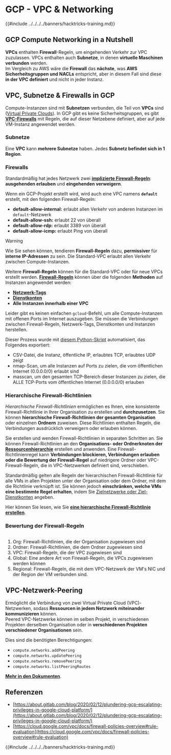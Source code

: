 # GCP - VPC & Networking

{{#include ../../../../banners/hacktricks-training.md}}

## **GCP Compute Networking in a Nutshell**

**VPCs** enthalten **Firewall**-Regeln, um eingehenden Verkehr zur VPC zuzulassen. VPCs enthalten auch **Subnetze**, in denen **virtuelle Maschinen** **verbunden** werden.\
Im Vergleich zu AWS wäre die **Firewall** das **nächste**, was **AWS** **Sicherheitsgruppen und NACLs** entspricht, aber in diesem Fall sind diese **in der VPC definiert** und nicht in jeder Instanz.

## **VPC, Subnetze & Firewalls in GCP**

Compute-Instanzen sind mit **Subnetzen** verbunden, die Teil von **VPCs** sind ([Virtual Private Clouds](https://cloud.google.com/vpc/docs/vpc)). In GCP gibt es keine Sicherheitsgruppen, es gibt [**VPC-Firewalls**](https://cloud.google.com/vpc/docs/firewalls) mit Regeln, die auf dieser Netzebene definiert, aber auf jede VM-Instanz angewendet werden.

### Subnetze

Eine **VPC** kann **mehrere Subnetze** haben. Jedes **Subnetz befindet sich in 1 Region**.

### Firewalls

Standardmäßig hat jedes Netzwerk zwei [**implizierte Firewall-Regeln**](https://cloud.google.com/vpc/docs/firewalls#default_firewall_rules): **ausgehenden erlauben** und **eingehenden verweigern**.

Wenn ein GCP-Projekt erstellt wird, wird auch eine VPC namens **`default`** erstellt, mit den folgenden Firewall-Regeln:

- **default-allow-internal:** erlaubt allen Verkehr von anderen Instanzen im `default`-Netzwerk
- **default-allow-ssh:** erlaubt 22 von überall
- **default-allow-rdp:** erlaubt 3389 von überall
- **default-allow-icmp:** erlaubt Ping von überall

> [!WARNING]
> Wie Sie sehen können, tendieren **Firewall-Regeln** dazu, **permissiver** für **interne IP-Adressen** zu sein. Die Standard-VPC erlaubt allen Verkehr zwischen Compute-Instanzen.

Weitere **Firewall-Regeln** können für die Standard-VPC oder für neue VPCs erstellt werden. [**Firewall-Regeln**](https://cloud.google.com/vpc/docs/firewalls) können über die folgenden **Methoden** auf Instanzen angewendet werden:

- [**Netzwerk-Tags**](https://cloud.google.com/vpc/docs/add-remove-network-tags)
- [**Dienstkonten**](https://cloud.google.com/vpc/docs/firewalls#serviceaccounts)
- **Alle Instanzen innerhalb einer VPC**

Leider gibt es keinen einfachen `gcloud`-Befehl, um alle Compute-Instanzen mit offenen Ports im Internet auszugeben. Sie müssen die Verbindungen zwischen Firewall-Regeln, Netzwerk-Tags, Dienstkonten und Instanzen herstellen.

Dieser Prozess wurde mit [diesem Python-Skript](https://gitlab.com/gitlab-com/gl-security/gl-redteam/gcp_firewall_enum) automatisiert, das Folgendes exportiert:

- CSV-Datei, die Instanz, öffentliche IP, erlaubtes TCP, erlaubtes UDP zeigt
- nmap-Scan, um alle Instanzen auf Ports zu zielen, die vom öffentlichen Internet (0.0.0.0/0) erlaubt sind
- masscan, um den gesamten TCP-Bereich dieser Instanzen zu zielen, die ALLE TCP-Ports vom öffentlichen Internet (0.0.0.0/0) erlauben

### Hierarchische Firewall-Richtlinien <a href="#hierarchical-firewall-policies" id="hierarchical-firewall-policies"></a>

_Hierarchische Firewall-Richtlinien_ ermöglichen es Ihnen, eine konsistente Firewall-Richtlinie in Ihrer Organisation zu erstellen und **durchzusetzen**. Sie können **hierarchische Firewall-Richtlinien der gesamten Organisation** oder einzelnen **Ordnern** zuweisen. Diese Richtlinien enthalten Regeln, die Verbindungen ausdrücklich verweigern oder erlauben können.

Sie erstellen und wenden Firewall-Richtlinien in separaten Schritten an. Sie können Firewall-Richtlinien an den **Organisations- oder Ordnerknoten der** [**Ressourcenhierarchie**](https://cloud.google.com/resource-manager/docs/cloud-platform-resource-hierarchy) erstellen und anwenden. Eine Firewall-Richtlinienregel kann **Verbindungen blockieren, Verbindungen erlauben oder die Bewertung der Firewall-Regel** auf niedrigere Ordner oder VPC-Firewall-Regeln, die in VPC-Netzwerken definiert sind, verschieben.

Standardmäßig gelten alle Regeln der hierarchischen Firewall-Richtlinie für alle VMs in allen Projekten unter der Organisation oder dem Ordner, mit dem die Richtlinie verknüpft ist. Sie können jedoch **einschränken, welche VMs eine bestimmte Regel erhalten**, indem Sie [Zielnetzwerke oder Ziel-Dienstkonten](https://cloud.google.com/vpc/docs/firewall-policies#targets) angeben.

Hier können Sie lesen, wie Sie [**eine hierarchische Firewall-Richtlinie erstellen**](https://cloud.google.com/vpc/docs/using-firewall-policies#gcloud).

### Bewertung der Firewall-Regeln

<figure><img src="../../../../images/image (2) (1) (1).png" alt=""><figcaption></figcaption></figure>

1. Org: Firewall-Richtlinien, die der Organisation zugewiesen sind
2. Ordner: Firewall-Richtlinien, die dem Ordner zugewiesen sind
3. VPC: Firewall-Regeln, die der VPC zugewiesen sind
4. Global: Eine andere Art von Firewall-Regeln, die VPCs zugewiesen werden können
5. Regional: Firewall-Regeln, die mit dem VPC-Netzwerk der VM's NIC und der Region der VM verbunden sind.

## VPC-Netzwerk-Peering

Ermöglicht die Verbindung von zwei Virtual Private Cloud (VPC)-Netzwerken, sodass **Ressourcen in jedem Netzwerk miteinander kommunizieren** können.\
Peered VPC-Netzwerke können im selben Projekt, in verschiedenen Projekten derselben Organisation oder in **verschiedenen Projekten verschiedener Organisationen** sein.

Dies sind die benötigten Berechtigungen:

- `compute.networks.addPeering`
- `compute.networks.updatePeering`
- `compute.networks.removePeering`
- `compute.networks.listPeeringRoutes`

[**Mehr in den Dokumenten**](https://cloud.google.com/vpc/docs/vpc-peering).

## Referenzen

- [https://about.gitlab.com/blog/2020/02/12/plundering-gcp-escalating-privileges-in-google-cloud-platform/](https://about.gitlab.com/blog/2020/02/12/plundering-gcp-escalating-privileges-in-google-cloud-platform/)
- [https://cloud.google.com/vpc/docs/firewall-policies-overview#rule-evaluation](https://cloud.google.com/vpc/docs/firewall-policies-overview#rule-evaluation)

{{#include ../../../../banners/hacktricks-training.md}}
